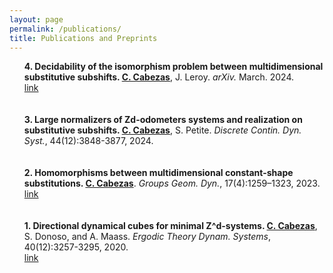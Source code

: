 ```yaml
---
layout: page
permalink: /publications/
title: Publications and Preprints
---
```


<ul>
	<b>4. Decidability of the isomorphism problem between multidimensional substitutive subshifts. <u>C. Cabezas</u></b>, J. Leroy. <i>arXiv.</i> March. 2024.<br>
		<a href="https://arxiv.org/pdf/2403.11357.pdf"><div class="color-button">link</div></a>
	<br>
	<br>
	<b>3. Large normalizers of Zd-odometers systems and realization on substitutive subshifts. <u>C. Cabezas</u></b>, S. Petite.  <i>Discrete Contin. Dyn. Syst.</i>, 44(12):3848-3877, 2024.<br>
	<br>
	<br>
	<b>2. Homomorphisms between multidimensional constant-shape substitutions. <u>C. Cabezas</u></b>. <i>Groups Geom. Dyn.</i>, 17(4):1259–1323, 2023. <br>
 		<a href="https://ems.press/journals/ggd/articles/11460732"><div class="color-button">link</div></a>
	<br>
	<br>
<b>1. Directional dynamical cubes for minimal Z^d-systems. <u>C. Cabezas</u></b>, S. Donoso, and A. Maass. <i>Ergodic Theory Dynam. Systems</i>, 40(12):3257-3295, 2020. <br>
		<a href="https://www.cambridge.org/core/journals/ergodic-theory-and-dynamical-systems/article/abs/directional-dynamical-cubes-for-minimal-mathbbzdsystems/D57F7F08ECF4E1EE02CCD01CD7FC15E3"><div class="color-button">link</div></a>
